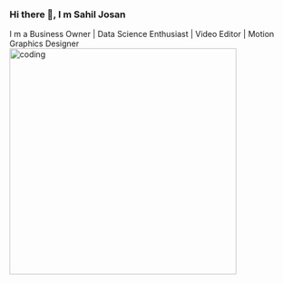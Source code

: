 ### Hi there 👋, I m Sahil Josan
I m a Business Owner | Data Science Enthusiast | Video Editor | Motion Graphics Designer
<img align="Center" alt="coding" width= "400" src="https://media4.giphy.com/media/qgQUggAC3Pfv687qPC/giphy.gif?cid=ecf05e47z96pi67b1n29nl4tm6u6yb6ftb867sw8wi4wpy2s&rid=giphy.gif&ct=g">
